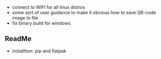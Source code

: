 - connect to WIFI for all linux distros
- some sort of user guidance to make it obvious how to save QR-code image to file
- fix binary build for windows


## ReadMe

- installtion: pip and flatpak